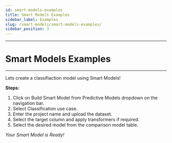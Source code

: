 ```yaml
---
id: smart-models-examples
title: Smart Models Examples
sidebar_label: Examples
slug: /smart-models/smart-models-examples/
sidebar_position: 3
---
```


---
# Smart Models Examples
---

Lets create a classifiaction model using Smart Models!

**Steps:**
1. Click on Build Smart Model from Predictive Models dropdown on the navigation bar.
2. Select Classification use case.
3. Enter the project name and upload the dataset.
4. Select the target column and apply transformers if required.
5. Select the desired model from the comparison model table.

*Your Smart Model is Ready!*